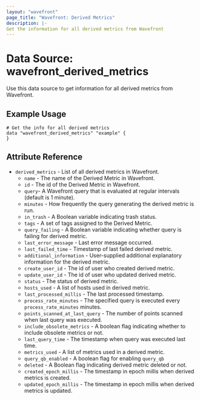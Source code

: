 ```yaml
---
layout: "wavefront"
page_title: "Wavefront: Derived Metrics"
description: |-
Get the information for all derived metrics from Wavefront
---
```


# Data Source: wavefront_derived_metrics

Use this data source to get information for all derived metrics from Wavefront.

## Example Usage

```hcl
# Get the info for all derived metrics
data "wavefront_derived_metrics" "example" {
}
```

## Attribute Reference

* `derived_metrics` - List of all derived metrics in Wavefront.
    * `name` - The name of the Derived Metric in Wavefront.
    * `id` - The id of the Derived Metric in Wavefront.
    * `query`- A Wavefront query that is evaluated at regular intervals (default is 1 minute).
    * `minutes` - How frequently the query generating the derived metric is run.
    * `in_trash` - A Boolean variable indicating trash status.
    * `tags` - A set of tags assigned to the Derived Metric.
    * `query_failing` - A Boolean variable indicating whether query is failing for derived metric.
    * `last_error_message` - Last error message occurred.
    * `last_failed_time` - Timestamp of last failed derived metric.
    * `additional_information` - User-supplied additional explanatory information for the derived metric.
    * `create_user_id` - The id of user who created derived metric.
    * `update_user_id` - The id of user who updated derived metric.
    * `status` - The status of derived metric.
    * `hosts_used` - A list of hosts used in derived metric.
    * `last_processed_millis` - The last processed timestamp.
    * `process_rate_minutes` -  The specified query is executed every `process_rate_minutes` minutes.
    * `points_scanned_at_last_query` - The number of points scanned when last query was executed.
    * `include_obsolete_metrics` - A boolean flag indicating whether to include obsolete metrics or not.
    * `last_query_time` - The timestamp when query was executed last time.
    * `metrics_used` - A list of metrics used in a derived metric.
    * `query_qb_enabled` - A boolean flag for enabling `query_qb`
    * `deleted` - A Boolean flag indicating derived metric deleted or not.
    * `created_epoch_millis` - The timestamp in epoch millis when derived metrics is created.
    * `updated_epoch_millis` - The timestamp in epoch millis when derived metrics is updated.


	
